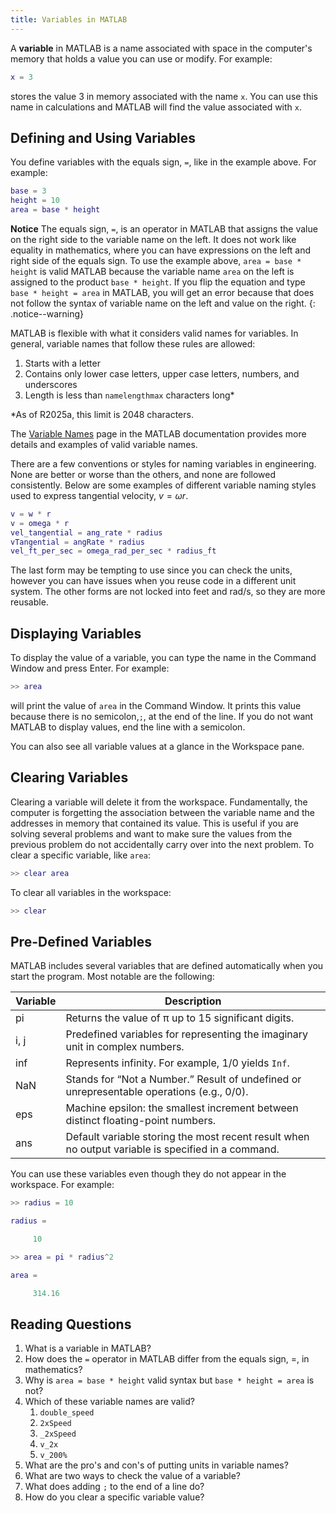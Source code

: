 ```yaml
---
title: Variables in MATLAB
---
```


A **variable** in MATLAB is a name associated with space in the computer's memory
that holds a value you can use or modify.
For example:

```matlab
x = 3
```

stores the value 3 in memory associated with the name `x`.
You can use this name in calculations and MATLAB will find the value associated with `x`.

## Defining and Using Variables
You define variables with the equals sign, `=`, like in the example above.
For example:

```matlab
base = 3
height = 10
area = base * height
```

**Notice**
The equals sign, `=`, is an operator in MATLAB that assigns the value on the right side to the variable name on the left.
It does not work like equality in mathematics, where you can have expressions on the left and right side of the equals sign.
To use the example above, `area = base * height` is valid MATLAB because the variable name `area` on the left is assigned to the product `base * height`.
If you flip the equation and type `base * height = area` in MATLAB, you will get an error because that does not follow the syntax of variable name on the left and value on the right.
{: .notice--warning}

MATLAB is flexible with what it considers valid names for variables.
In general, variable names that follow these rules are allowed:

1. Starts with a letter
2. Contains only lower case letters, upper case letters, numbers, and underscores
3. Length is less than `namelengthmax` characters long*

*As of R2025a, this limit is 2048 characters.

The [Variable Names](https://www.mathworks.com/help/matlab/matlab_prog/variable-names.html) page in the MATLAB documentation
provides more details and examples of valid variable names.

There are a few conventions or styles for naming variables in engineering.
None are better or worse than the others, and none are followed consistently.
Below are some examples of different variable naming styles used to express tangential velocity, $v = \omega r$.

```matlab
v = w * r
v = omega * r
vel_tangential = ang_rate * radius
vTangential = angRate * radius
vel_ft_per_sec = omega_rad_per_sec * radius_ft
```

The last form may be tempting to use since you can check the units,
however you can have issues when you reuse code in a different unit system.
The other forms are not locked into feet and rad/s, so they are more reusable.

## Displaying Variables

To display the value of a variable, you can type the name in the Command Window and press Enter.
For example:

```matlab
>> area
```

will print the value of `area` in the Command Window.
It prints this value because there is no semicolon,`;`, at the end of the line.
If you do not want MATLAB to display values, end the line with a semicolon.

You can also see all variable values at a glance in the Workspace pane.

## Clearing Variables

Clearing a variable will delete it from the workspace.
Fundamentally, the computer is forgetting the association between the variable name and the addresses in memory that contained its value.
This is useful if you are solving several problems and want to make sure the values from the previous problem do not accidentally carry over into the next problem.
To clear a specific variable, like `area`:

```matlab
>> clear area
```

To clear all variables in the workspace:

```matlab
>> clear
```

## Pre-Defined Variables

MATLAB includes several variables that are defined automatically when you start the program.
Most notable are the following:

| Variable | Description                                                                                                      |
|----------|------------------------------------------------------------------------------------------------------------------|
| pi       | Returns the value of π up to 15 significant digits.                                                              |
| i, j     | Predefined variables for representing the imaginary unit in complex numbers.                                     |
| inf      | Represents infinity. For example, 1/0 yields `Inf`.                                                              |
| NaN      | Stands for “Not a Number.” Result of undefined or unrepresentable operations (e.g., 0/0).                        |
| eps      | Machine epsilon: the smallest increment between distinct floating-point numbers.                                 |
| ans      | Default variable storing the most recent result when no output variable is specified in a command.               |

You can use these variables even though they do not appear in the workspace.
For example:

```matlab
>> radius = 10

radius =

     10

>> area = pi * radius^2

area =

     314.16

```

## Reading Questions

1. What is a variable in MATLAB?
2. How does the `=` operator in MATLAB differ from the equals sign, =, in mathematics?
3. Why is `area = base * height` valid syntax but `base * height = area` is not?
3. Which of these variable names are valid?
    1. `double_speed`  
    2. `2xSpeed`  
    3. `_2xSpeed`  
    4. `v_2x`  
    5. `v_200%`  
4. What are the pro's and con's of putting units in variable names?
5. What are two ways to check the value of a variable?
6. What does adding `;` to the end of a line do?
7. How do you clear a specific variable value?
